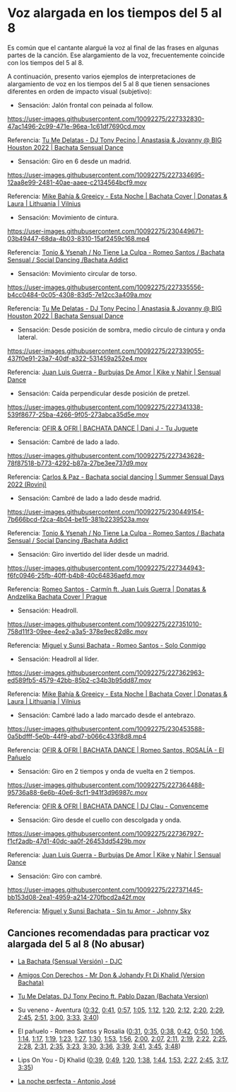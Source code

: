 # Voz alargada en los tiempos del 5 al 8

Es común que el cantante alargué la voz al final de las frases en algunas partes de la canción. Ese alargamiento de la voz, frecuentemente coincide con los tiempos del 5 al 8.

A continuación, presento varios ejemplos de interpretaciones de alargamiento de voz en los tiempos del 5 al 8 que tienen sensaciones diferentes en orden de impacto visual (subjetivo):

- Sensación: Jalón frontal con peinada al follow.

https://user-images.githubusercontent.com/10092275/227332830-47ac1496-2c99-471e-96ea-1c61df7690cd.mov

Referencia: [Tu Me Delatas - DJ Tony Pecino | Anastasia & Jovanny @ BIG Houston 2022 | Bachata Sensual Dance](https://youtu.be/9zrozbMD6Vk?t=41)


- Sensación: Giro en 6 desde un madrid.

https://user-images.githubusercontent.com/10092275/227334695-12aa8e99-2481-40ae-aaee-c2134564bcf9.mov

Referencia: [Mike Bahía & Greeicy - Esta Noche | Bachata Cover | Donatas & Laura | Lithuania | Vilnius](https://youtu.be/t56YAzXnnpo?t=57)


- Sensación: Movimiento de cintura.

https://user-images.githubusercontent.com/10092275/230449671-03b49447-68da-4b03-8310-15af2459c168.mp4

Referencia: [Tonio & Ysenah / No Tiene La Culpa - Romeo Santos / Bachata Sensual / Social Dancing /Bachata Addict](https://youtu.be/fDuckPb3Gws?t=119)


- Sensación: Movimiento circular de torso.

https://user-images.githubusercontent.com/10092275/227335556-b4cc0484-0c05-4308-83d5-7e12cc3a409a.mov

Referencia: [Tu Me Delatas - DJ Tony Pecino | Anastasia & Jovanny @ BIG Houston 2022 | Bachata Sensual Dance](https://youtu.be/9zrozbMD6Vk?t=95)


- Sensación: Desde posición de sombra, medio círculo de cintura y onda lateral.

https://user-images.githubusercontent.com/10092275/227339055-437f0e91-23a7-40df-a322-531459a252e4.mov

Referencia: [Juan Luis Guerra - Burbujas De Amor | Kike y Nahir | Sensual Dance](https://youtu.be/BxffiVw1i1g?t=61)


- Sensación: Caída perpendicular desde posición de pretzel.

https://user-images.githubusercontent.com/10092275/227341338-539f8677-25ba-4266-9f05-273abca35d5e.mov

Referencia: [OFIR & OFRI | BACHATA DANCE | Dani J - Tu Juguete](https://youtu.be/zYtcDMnu-AY?t=45)


- Sensación: Cambré de lado a lado.

https://user-images.githubusercontent.com/10092275/227343628-78f87518-b773-4292-b87a-27be3ee737d9.mov

Referencia: [Carlos & Paz - Bachata social dancing | Summer Sensual Days 2022 (Rovinj)](https://youtu.be/rGlw62XlyRo?t=125)


- Sensación: Cambré de lado a lado desde madrid.

https://user-images.githubusercontent.com/10092275/230449154-7b666bcd-f2ca-4b04-be15-381b2239523a.mov

Referencia: [Tonio & Ysenah / No Tiene La Culpa - Romeo Santos / Bachata Sensual / Social Dancing /Bachata Addict](https://youtu.be/fDuckPb3Gws?t=111)


- Sensación: Giro invertido del líder desde un madrid.

https://user-images.githubusercontent.com/10092275/227344943-f6fc0946-25fb-40ff-b4b8-40c64836aefd.mov

Referencia: [Romeo Santos - Carmín ft. Juan Luis Guerra | Donatas & Andzelika Bachata Cover | Prague](https://youtu.be/HnEfIrGiJws?t=88)


- Sensación: Headroll.

https://user-images.githubusercontent.com/10092275/227351010-758d11f3-09ee-4ee2-a3a5-378e9ec82d8c.mov

Referencia: [Miguel y Sunsi Bachata - Romeo Santos - Solo Conmigo](https://youtu.be/VuZSTF5jbIk?t=163)


- Sensación: Headroll al líder.

https://user-images.githubusercontent.com/10092275/227362963-ed589fb5-4579-42bb-85b2-c34b3b95dd87.mov

Referencia: [Mike Bahía & Greeicy - Esta Noche | Bachata Cover | Donatas & Laura | Lithuania | Vilnius](https://youtu.be/t56YAzXnnpo?t=4)


- Sensación: Cambré lado a lado marcado desde el antebrazo.

https://user-images.githubusercontent.com/10092275/230453588-0a5bdfff-5e0b-44f9-abd7-b066c433f8d8.mp4

Referencia: [OFIR & OFRI | BACHATA DANCE | Romeo Santos, ROSALÍA - El Pañuelo](https://youtu.be/7ONtSMpPtpU?t=115)


- Sensación: Giro en 2 tiempos y onda de vuelta en 2 tiempos.

https://user-images.githubusercontent.com/10092275/227364488-95736a88-6e6b-40e6-8cf1-941f3d96987c.mov

Referencia: [OFIR & OFRI | BACHATA DANCE | DJ Clau - Convenceme](https://youtu.be/0KCEpelo-zs?t=97)


- Sensación: Giro desde el cuello con descolgada y onda.

https://user-images.githubusercontent.com/10092275/227367927-f1cf2adb-47d1-40dc-aa0f-26453dd5429b.mov

Referencia: [Juan Luis Guerra - Burbujas De Amor | Kike y Nahir | Sensual Dance](https://youtu.be/BxffiVw1i1g?t=42)


- Sensación: Giro con cambré.

https://user-images.githubusercontent.com/10092275/227371445-bb153d08-2ea1-4959-a214-270fbcd2a42f.mov

Referencia: [Miguel y Sunsi Bachata - Sin tu Amor - Johnny Sky](https://youtu.be/C-TsyWSbGfQ?t=66)


## Canciones recomendadas para practicar voz alargada del 5 al 8 (No abusar)

- [La Bachata (Sensual Versión) - DJC](https://youtu.be/GoafZ053zVw)

- [Amigos Con Derechos - Mr Don & Johandy Ft Dj Khalid (Version Bachata)](https://youtu.be/Nq5g0HejOjU)

- [Tu Me Delatas. DJ Tony Pecino ft. Pablo Dazan (Bachata Version)](https://youtu.be/QQjTL3fciaE)

- Su veneno - Aventura ([0:32](https://youtu.be/3F1aqvXGVQM?t=32), [0:41](https://youtu.be/3F1aqvXGVQM?t=41), [0:57](https://youtu.be/3F1aqvXGVQM?t=57), [1:05](https://youtu.be/3F1aqvXGVQM?t=65), [1:12](https://youtu.be/3F1aqvXGVQM?t=72), [1:20](https://youtu.be/3F1aqvXGVQM?t=80), [2:12](https://youtu.be/3F1aqvXGVQM?t=132), [2:20](https://youtu.be/3F1aqvXGVQM?t=140), [2:29](https://youtu.be/3F1aqvXGVQM?t=149), [2:45](https://youtu.be/3F1aqvXGVQM?t=165), [2:51](https://youtu.be/3F1aqvXGVQM?t=171), [3:00](https://youtu.be/3F1aqvXGVQM?t=180), [3:33](https://youtu.be/3F1aqvXGVQM?t=213), [3:40](https://youtu.be/3F1aqvXGVQM?t=220))

- El pañuelo - Romeo Santos y Rosalia ([0:31](https://youtu.be/_lfZsTT23Ls?t=31), [0:35](https://youtu.be/_lfZsTT23Ls?t=35), [0:38](https://youtu.be/_lfZsTT23Ls?t=38), [0:42](https://youtu.be/_lfZsTT23Ls?t=42), [0:50](https://youtu.be/_lfZsTT23Ls?t=50), [1:06](https://youtu.be/_lfZsTT23Ls?t=66), [1:14](https://youtu.be/_lfZsTT23Ls?t=74), [1:17](https://youtu.be/_lfZsTT23Ls?t=77), [1:19](https://youtu.be/_lfZsTT23Ls?t=79), [1:23](https://youtu.be/_lfZsTT23Ls?t=83), [1:27](https://youtu.be/_lfZsTT23Ls?t=87), [1:30](https://youtu.be/_lfZsTT23Ls?t=90), [1:53](https://youtu.be/_lfZsTT23Ls?t=113), [1:56](https://youtu.be/_lfZsTT23Ls?t=116), [2:00](https://youtu.be/_lfZsTT23Ls?t=120), [2:07](https://youtu.be/_lfZsTT23Ls?t=124), [2:11](https://youtu.be/_lfZsTT23Ls?t=131), [2:19](https://youtu.be/_lfZsTT23Ls?t=139), [2:22](https://youtu.be/_lfZsTT23Ls?t=142), [2:25](https://youtu.be/_lfZsTT23Ls?t=145), [2:28](https://youtu.be/_lfZsTT23Ls?t=148), [2:31](https://youtu.be/_lfZsTT23Ls?t=151), [2:35](https://youtu.be/_lfZsTT23Ls?t=155), [3:23](https://youtu.be/_lfZsTT23Ls?t=203), [3:30](https://youtu.be/_lfZsTT23Ls?t=210), [3:36](https://youtu.be/_lfZsTT23Ls?t=216), [3:39](https://youtu.be/_lfZsTT23Ls?t=219), [3:41](https://youtu.be/_lfZsTT23Ls?t=221), [3:45](https://youtu.be/_lfZsTT23Ls?t=225), [3:48](https://youtu.be/_lfZsTT23Ls?t=228))

- Lips On You - Dj Khalid ([0:39](https://youtu.be/4nP3S-4Z39U?t=39), [0:49](https://youtu.be/4nP3S-4Z39U?t=49), [1:20](https://youtu.be/4nP3S-4Z39U?t=80), [1:38](https://youtu.be/4nP3S-4Z39U?t=98), [1:44](https://youtu.be/4nP3S-4Z39U?t=104), [1:53](https://youtu.be/4nP3S-4Z39U?t=113), [2:27](https://youtu.be/4nP3S-4Z39U?t=147), [2:45](https://youtu.be/4nP3S-4Z39U?t=165), [3:17](https://youtu.be/4nP3S-4Z39U?t=197), [3:35](https://youtu.be/4nP3S-4Z39U?t=197))

- [La noche perfecta - Antonio José](https://www.youtube.com/watch?v=yukI3iEzJ34)
